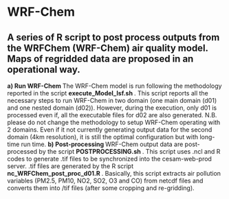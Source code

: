 # WRF-Chem
## A series of R script to post process outputs from the WRFChem (WRF-Chem) air quality model. Maps of regridded data are proposed in an operational way. 

<strong> a)	Run WRF-Chem </strong>
The WRF-Chem model is run following the methodology reported in the script <strong> execute_Model_lsf.sh </strong>. This script reports all the necessary steps to run WRF-Chem in two domain (one main domain (d01) and one nested domain (d02)). However, during the execution, only d01 is processed even if, all the executable files for d02 are also generated. 
N.B. please do not change the methodology to setup WRF-Chem operating with 2 domains. Even if it not currently generating output data for the second domain (4km resolution), it is still the optimal configuration but with long-time run time.
<strong> b)	Post-processing </strong>
WRF-Chem output data are post-processed by the script <strong> POSTPROCESSING.sh </strong>. This script uses .ncl and R codes to generate .tif files to be synchronized into the cesam-web-prod server. 
.tif files are generated by the R script <strong> nc_WRFChem_post_proc_d01.R </strong>. Basically, this script extracts air pollution variables (PM2.5, PM10, NO2, SO2, O3 and CO) from netcdf files and converts them into /tif files (after some cropping and re-gridding).


